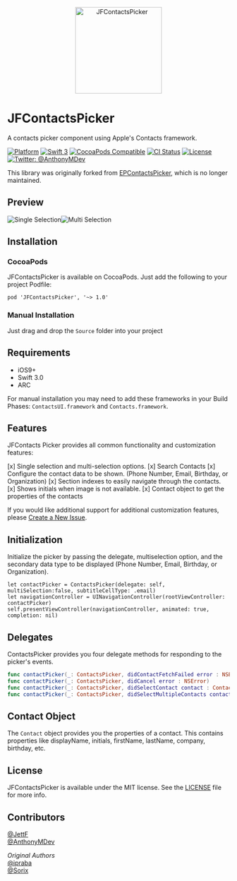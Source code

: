 <p align="center" >
  <img src="Logo.jpg" alt="JFContactsPicker" title="JFContactsPicker" width="196">
</p>

# JFContactsPicker
A contacts picker component using Apple's Contacts framework.

[![Platform](https://img.shields.io/cocoapods/p/JFContactsPicker.svg?style=flat)](http://cocoapods.org/pods/JFContactsPicker)
[![Swift 3](https://img.shields.io/badge/Swift-3.0-orange.svg?style=flat)](https://developer.apple.com/swift/)
[![CocoaPods Compatible](https://img.shields.io/cocoapods/v/JFContactsPicker.svg?style=flat)](http://cocoadocs.org/docsets/JFContactsPicker)
[![CI Status](https://travis-ci.org/jettf/JFContactsPicker.svg?branch=master)](https://travis-ci.org/jettf/JFContactsPicker)
[![License](https://img.shields.io/cocoapods/l/Ouroboros.svg?style=flat)](https://github.com/jettf/JFContactsPicker/blob/master/LICENSE)
[![Twitter: @AnthonyMDev](https://img.shields.io/badge/contact-@AnthonyMDev-blue.svg?style=flat)](https://twitter.com/AnthonyMDev)

This library was originally forked from [EPContactsPicker](https://github.com/ipraba/EPContactsPicker), which is no longer maintained.

## Preview
![Single Selection](https://raw.githubusercontent.com/jettf/JFContactsPicker/master/Screenshots/Screen1.png)![Multi Selection](https://raw.githubusercontent.com/jettf/JFContactsPicker/master/Screenshots/Screen2.png)

## Installation

### CocoaPods
JFContactsPicker is available on CocoaPods. Just add the following to your project Podfile:

`pod 'JFContactsPicker', '~> 1.0'`

### Manual Installation

Just drag and drop the `Source` folder into your project

## Requirements

* iOS9+
* Swift 3.0
* ARC

For manual installation you may need to add these frameworks in your Build Phases:
`ContactsUI.framework` and `Contacts.framework`.

## Features

JFContacts Picker provides all common functionality and customization features:

[x] Single selection and multi-selection options.
[x] Search Contacts
[x] Configure the contact data to be shown. (Phone Number, Email, Birthday, or Organization)
[x] Section indexes to easily navigate through the contacts.
[x] Shows initials when image is not available.
[x] Contact object to get the properties of the contacts

If you would like additional support for additional customization features, please [Create a New Issue](https://github.com/JettF/JFContactsPicker/issues/new). 

## Initialization

Initialize the picker by passing the delegate, multiselection option, and the secondary data type to be displayed (Phone Number, Email, Birthday, or Organization). 

    let contactPicker = ContactsPicker(delegate: self, multiSelection:false, subtitleCellType: .email)
    let navigationController = UINavigationController(rootViewController: contactPicker)
    self.presentViewController(navigationController, animated: true, completion: nil)

## Delegates

ContactsPicker provides you four delegate methods for responding to the picker's events.

```swift
func contactPicker(_: ContactsPicker, didContactFetchFailed error : NSError)
func contactPicker(_: ContactsPicker, didCancel error : NSError)
func contactPicker(_: ContactsPicker, didSelectContact contact : Contact)
func contactPicker(_: ContactsPicker, didSelectMultipleContacts contacts : [Contact])
```

## Contact Object

The `Contact` object provides you the properties of a contact. This contains properties like displayName, initials, firstName, lastName, company, birthday, etc.

## License

JFContactsPicker is available under the MIT license. See the [LICENSE](https://github.com/jettf/JFContactsPicker/blob/master/LICENSE) file for more info.

## Contributors

[@JettF](https://github.com/JettF)  
[@AnthonyMDev](https://github.com/AnthonyMDev)  

*Original Authors*  
[@ipraba](https://github.com/ipraba)  
[@Sorix](https://github.com/Sorix)
